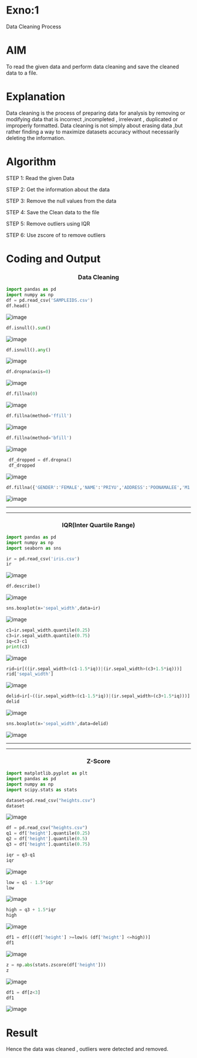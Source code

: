 # Exno:1
Data Cleaning Process

# AIM
To read the given data and perform data cleaning and save the cleaned data to a file.

# Explanation
Data cleaning is the process of preparing data for analysis by removing or modifying data that is incorrect ,incompleted , irrelevant , duplicated or improperly formatted. Data cleaning is not simply about erasing data ,but rather finding a way to maximize datasets accuracy without necessarily deleting the information.

# Algorithm
STEP 1: Read the given Data

STEP 2: Get the information about the data

STEP 3: Remove the null values from the data

STEP 4: Save the Clean data to the file

STEP 5: Remove outliers using IQR

STEP 6: Use zscore of to remove outliers

# Coding and Output

<h3 align="center">Data Cleaning</h3>

```py
import pandas as pd
import numpy as np
df = pd.read_csv('SAMPLEIDS.csv')
df.head()
```
![image](https://github.com/user-attachments/assets/f44e8649-ee8a-414d-92b0-dd0d9f65e8be)

```py
df.isnull().sum()
```
![image](https://github.com/user-attachments/assets/ceb582b2-1277-4135-8dc7-411445b0aa53)

```py
df.isnull().any()
```
![image](https://github.com/user-attachments/assets/deae6d6e-8c45-45f5-be72-4c495692fd93)

```py
df.dropna(axis=0)
```
![image](https://github.com/user-attachments/assets/157c8b98-36df-4c6a-a504-5cba2b2823db)

```py
df.fillna(0)
```
![image](https://github.com/user-attachments/assets/b5d3d43c-7db3-44a9-b2f0-ce21a5ad5e01)

```py
df.fillna(method='ffill')
```
![image](https://github.com/user-attachments/assets/c9631b32-2ca7-4608-95ce-9fa0529946d7)

```py
df.fillna(method='bfill')
```
![image](https://github.com/user-attachments/assets/3ec2ed10-1f30-481e-8f37-e4884441f7b7)

```py
 df_dropped = df.dropna()
 df_dropped
```
![image](https://github.com/user-attachments/assets/44cead82-91b0-40a5-b9ac-113ee046fd21)

```py
df.fillna({'GENDER':'FEMALE','NAME':'PRIYU','ADDRESS':'POONAMALEE','M1':98,'M2':87,'M3':76,'M4':92,'TOTAL':305,'AVG':89.999999})
```
![image](https://github.com/user-attachments/assets/c7e2a295-4135-4e02-951e-52e34108cb8c)


<hr><hr>

<h3 align="center">IQR(Inter Quartile Range)</h3>

```py
import pandas as pd
import numpy as np
import seaborn as sns
```
```py
ir = pd.read_csv('iris.csv')
ir
```
![image](https://github.com/user-attachments/assets/ed22d468-5c28-473b-95ae-d320a20318ed)

```py
df.describe()
```

![image](https://github.com/user-attachments/assets/8f5c18cc-090b-4d2f-b7b8-d9c567075880)
```py
sns.boxplot(x='sepal_width',data=ir)
```
![image](https://github.com/user-attachments/assets/878c8eb5-0cb4-4bae-92b1-e009c7a0f2d5)

```py
c1=ir.sepal_width.quantile(0.25)
c3=ir.sepal_width.quantile(0.75)
iq=c3-c1
print(c3)
```
![image](https://github.com/user-attachments/assets/fdeb48e0-9ff1-4797-a9d2-dd8cffa13ab0)

```py
rid=ir[((ir.sepal_width<(c1-1.5*iq))|(ir.sepal_width>(c3+1.5*iq)))]
rid['sepal_width']
```
![image](https://github.com/user-attachments/assets/66784894-6712-4158-9ab1-06141fa1afba)


```py
delid=ir[~((ir.sepal_width<(c1-1.5*iq))|(ir.sepal_width>(c3+1.5*iq)))]
delid
```
![image](https://github.com/user-attachments/assets/1c04e5dd-0c4e-4401-889a-904b868c669f)

```py
sns.boxplot(x='sepal_width',data=delid)
```
![image](https://github.com/user-attachments/assets/b9b8ca1c-75f1-412a-82ce-01fd46f8eb7f)


<hr><hr>

<h3 align="center">Z-Score</h3>

```py
import matplotlib.pyplot as plt
import pandas as pd
import numpy as np
import scipy.stats as stats
```
```py
dataset=pd.read_csv("heights.csv")
dataset
```
![image](https://github.com/user-attachments/assets/5a8e71e5-679c-4701-b5e9-1b9ab3608f65)

```py
df = pd.read_csv("heights.csv")
q1 = df['height'].quantile(0.25)
q2 = df['height'].quantile(0.5)
q3 = df['height'].quantile(0.75)
```
```py
iqr = q3-q1
iqr
```
![image](https://github.com/user-attachments/assets/ced4f0f5-1ac0-4fb9-b95f-656d7d63803e)

```py
low = q1 - 1.5*iqr
low
```
![image](https://github.com/user-attachments/assets/f1db4ad4-4c6b-4461-9eab-27cb09ceaa5c)

```py
high = q3 + 1.5*iqr
high
```
![image](https://github.com/user-attachments/assets/49676c23-9961-4e90-bf6b-e1d41c22b4c6)

```py
df1 = df[((df['height'] >=low)& (df['height'] <=high))]
df1
```
![image](https://github.com/user-attachments/assets/72acbf1b-2c51-413b-b831-f81a3b4457ae)

```py
z = np.abs(stats.zscore(df['height']))
z
```
![image](https://github.com/user-attachments/assets/1fe0e609-cd7d-422c-8312-c0f963fc7a20)

```py
df1 = df[z<3]
df1
```
![image](https://github.com/user-attachments/assets/c3efb880-635b-47f5-a6dc-4e45d0f0a35b)

# Result
Hence the data was cleaned , outliers were detected and removed.
